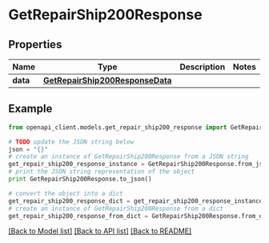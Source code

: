 # GetRepairShip200Response



## Properties
Name | Type | Description | Notes
------------ | ------------- | ------------- | -------------
**data** | [**GetRepairShip200ResponseData**](GetRepairShip200ResponseData.md) |  | 

## Example

```python
from openapi_client.models.get_repair_ship200_response import GetRepairShip200Response

# TODO update the JSON string below
json = "{}"
# create an instance of GetRepairShip200Response from a JSON string
get_repair_ship200_response_instance = GetRepairShip200Response.from_json(json)
# print the JSON string representation of the object
print GetRepairShip200Response.to_json()

# convert the object into a dict
get_repair_ship200_response_dict = get_repair_ship200_response_instance.to_dict()
# create an instance of GetRepairShip200Response from a dict
get_repair_ship200_response_from_dict = GetRepairShip200Response.from_dict(get_repair_ship200_response_dict)
```
[[Back to Model list]](../README.md#documentation-for-models) [[Back to API list]](../README.md#documentation-for-api-endpoints) [[Back to README]](../README.md)



